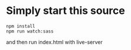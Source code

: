 # Simply start this source

```
npm install
npm run watch:sass
```
and then run index.html with live-server